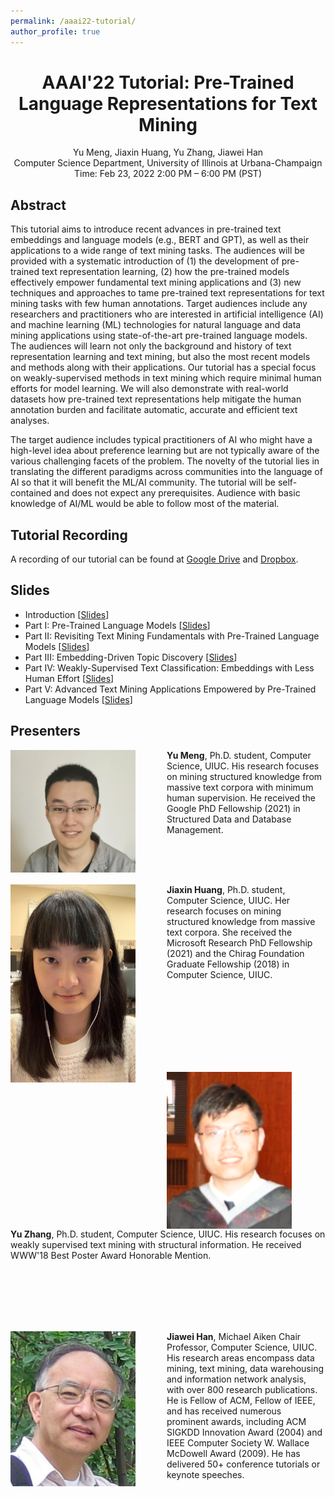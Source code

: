 ```yaml
---
permalink: /aaai22-tutorial/
author_profile: true
---
```


<center>
<h1>
AAAI'22 Tutorial: Pre-Trained Language Representations for Text Mining
</h1>
Yu Meng, Jiaxin Huang, Yu Zhang, Jiawei Han<br/>
Computer Science Department, University of Illinois at Urbana-Champaign<br/>
Time: Feb 23, 2022 2:00 PM – 6:00 PM (PST)
</center>

## Abstract

This tutorial aims to introduce recent advances in pre-trained text embeddings and language models (e.g., BERT and GPT), as well as their applications to a wide range of text mining tasks. The audiences will be provided with a systematic introduction of (1) the development of pre-trained text representation learning, (2) how the pre-trained models effectively empower fundamental text mining applications and (3) new techniques and approaches to tame pre-trained text representations for text mining tasks with few human annotations.
Target audiences include any researchers and practitioners who are interested in artificial intelligence (AI) and machine learning (ML) technologies for natural language and data mining applications using state-of-the-art pre-trained language models. The audiences will learn not only the background and history of text representation learning and text mining, but also the most recent models and methods along with their applications. Our tutorial has a special focus on weakly-supervised methods in text mining which require minimal human efforts for model learning. We will also demonstrate with real-world datasets how pre-trained text representations help mitigate the human annotation burden and facilitate automatic, accurate and efficient text analyses.

The target audience includes typical practitioners of AI who might have a high-level idea about preference learning but are not typically aware of the various challenging facets of the problem. The novelty of the tutorial lies in translating the different paradigms across communities into the language of AI so that it will benefit the ML/AI community. The tutorial will be self-contained and does not expect any prerequisites. Audience with basic knowledge of AI/ML would be able to follow most of the material.

## Tutorial Recording

A recording of our tutorial can be found at [Google Drive](https://urldefense.com/v3/__https:/drive.google.com/file/d/1i_nN02ENzjWvIzLP1sssQVATR5OwzxQt/view?usp=sharing__;!!BS-MXwIi!SrnG1dOhl2gLZMPth0IEXIeN6cS3nEcQEJIdrJ85Q-e6G38qqa7bBysa9le8_e33WhVMgw$) and [Dropbox](https://www.dropbox.com/s/1je280r7vfmyn3y/Pre-Trained%20Language%20Representations%20for%20Text%20Mining.mp4?dl=0).

## Slides

* Introduction \[[Slides](/files/aaai22-tutorial/Part0.pdf)\]
* Part I: Pre-Trained Language Models \[[Slides](/files/aaai22-tutorial/Part1.pdf)\]
* Part II: Revisiting Text Mining Fundamentals with Pre-Trained Language Models \[[Slides](/files/aaai22-tutorial/Part2.pdf)\]
* Part III: Embedding-Driven Topic Discovery \[[Slides](/files/aaai22-tutorial/Part3.pdf)\]
* Part IV: Weakly-Supervised Text Classification: Embeddings with Less Human Effort \[[Slides](/files/aaai22-tutorial/Part4.pdf)\]
* Part V: Advanced Text Mining Applications Empowered by Pre-Trained Language Models \[[Slides](/files/aaai22-tutorial/Part5.pdf)\]

## Presenters

<img align="left" img src="/images/Yu_Meng.jpg" alt="Yu Meng" style="width: 200px;margin-right:50px;"/>**Yu Meng**, Ph.D. student, Computer Science, UIUC. His research focuses on mining structured knowledge from massive text corpora with minimum human supervision. He received the Google PhD Fellowship (2021) in Structured Data and Database Management.

<br/>
<br/>
<br/>

<img align="left" img src="/images/Jiaxin_Huang.jpg" alt="Jiaxin Huang" style="width: 200px;margin-right:50px;"/>**Jiaxin Huang**, Ph.D. student, Computer Science, UIUC. Her research focuses on mining structured knowledge from massive text corpora. She received the Microsoft Research PhD Fellowship (2021) and the Chirag Foundation Graduate Fellowship (2018) in Computer Science, UIUC.

<br/>
<br/>
<br/>
<br/>
<br/>
<br/>
<br/>

<img align="left" img src="/images/Yu_Zhang.png" alt="Yu Zhang" style="width: 200px;margin-right:50px;"/>**Yu Zhang**, Ph.D. student, Computer Science, UIUC. His research focuses on weakly supervised text mining with structural information. He received WWW'18 Best Poster Award Honorable Mention. 

<br/>
<br/>
<br/>
<br/>
<br/>

<img align="left" img src="/images/Jiawei_Han.jpg" alt="Jiawei Han" style="width: 200px;margin-right:50px;"/>**Jiawei Han**, Michael Aiken Chair Professor, Computer Science, UIUC. His research areas encompass data mining, text mining, data warehousing and information network analysis, with over 800 research publications. He is Fellow of ACM, Fellow of IEEE, and has received numerous prominent awards, including ACM SIGKDD Innovation Award (2004) and IEEE Computer Society W. Wallace McDowell Award (2009). He has delivered 50+ conference tutorials or keynote speeches.
